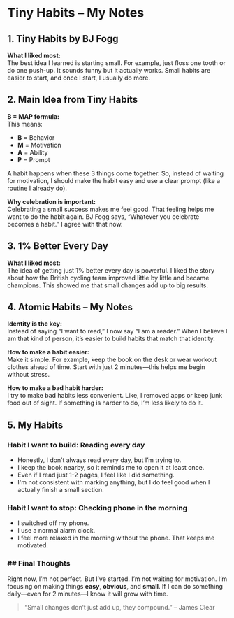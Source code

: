 # Tiny Habits – My Notes

## 1. Tiny Habits by BJ Fogg

**What I liked most:**  
The best idea I learned is starting small. For example, just floss one tooth or do one push-up. It sounds funny but it actually works. Small habits are easier to start, and once I start, I usually do more.

## 2. Main Idea from Tiny Habits

**B = MAP formula:**  
This means:  
- **B** = Behavior  
- **M** = Motivation  
- **A** = Ability  
- **P** = Prompt  

A habit happens when these 3 things come together. So, instead of waiting for motivation, I should make the habit easy and use a clear prompt (like a routine I already do).

**Why celebration is important:**  
Celebrating a small success makes me feel good. That feeling helps me want to do the habit again. BJ Fogg says, “Whatever you celebrate becomes a habit.” I agree with that now.

## 3. 1% Better Every Day

**What I liked most:**  
The idea of getting just 1% better every day is powerful. I liked the story about how the British cycling team improved little by little and became champions. This showed me that small changes add up to big results.

## 4. Atomic Habits – My Notes

**Identity is the key:**  
Instead of saying “I want to read,” I now say “I am a reader.” When I believe I am that kind of person, it’s easier to build habits that match that identity.

**How to make a habit easier:**  
Make it simple. For example, keep the book on the desk or wear workout clothes ahead of time. Start with just 2 minutes—this helps me begin without stress.

**How to make a bad habit harder:**  
I try to make bad habits less convenient. Like, I removed apps or keep junk food out of sight. If something is harder to do, I’m less likely to do it.

## 5. My Habits

### Habit I want to build: Reading every day  
- Honestly, I don’t always read every day, but I’m trying to.
- I keep the book nearby, so it reminds me to open it at least once.
- Even if I read just 1-2 pages, I feel like I did something.
- I'm not consistent with marking anything, but I do feel good when I actually finish a small section.

### Habit I want to stop: Checking phone in the morning  
- I switched off my phone.  
- I use a normal alarm clock.  
- I feel more relaxed in the morning without the phone. That keeps me motivated.

### ## Final Thoughts

Right now, I’m not perfect. But I’ve started. I’m not waiting for motivation. I’m focusing on making things **easy**, **obvious**, and **small**. If I can do something daily—even for 2 minutes—I know it will grow with time.

> “Small changes don’t just add up, they compound.” – James Clear
